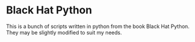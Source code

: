 # Black Hat Python

This is a bunch of scripts written in python from the book Black Hat Python. They may be slightly modified to suit my needs.
